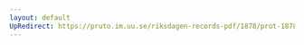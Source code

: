```yaml
---
layout: default
UpRedirect: https://pruto.im.uu.se/riksdagen-records-pdf/1878/prot-1878--fk--036/prot-1878--fk--036_018.pdf
---
```

